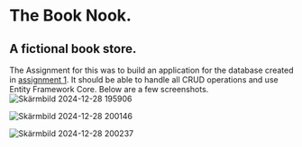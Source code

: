 # The Book Nook.

## A fictional book store.
The Assignment for this was to build an application for the database created in [assignment 1](https://github.com/Kavency/ITHS_DB_Labb01/). It should be able to handle all CRUD operations and use Entity Framework Core. Below are a few screenshots.
![Skärmbild 2024-12-28 195906](https://github.com/user-attachments/assets/c3cd1193-0fd8-4795-adb5-743a54c632bd)

![Skärmbild 2024-12-28 200146](https://github.com/user-attachments/assets/e82d610c-8413-46fc-99a3-8e10577d7781)

![Skärmbild 2024-12-28 200237](https://github.com/user-attachments/assets/7cc4f693-0dbb-4690-bfb6-21fb3fc8e997)
